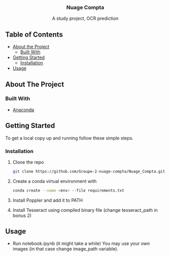 <!-- PROJECT LOGO -->
<br />
<p align="center">
  <h3 align="center">Nuage Compta</h3>

  <p align="center">
    A study project, OCR prediction
  </p>
</p>

<!-- TABLE OF CONTENTS -->
## Table of Contents

* [About the Project](#about-the-project)
  * [Built With](#built-with)
* [Getting Started](#getting-started)
  * [Installation](#installation)
* [Usage](#usage)

<!-- ABOUT THE PROJECT -->
## About The Project

### Built With

* [Anaconda](https://www.anaconda.com/)

<!-- GETTING STARTED -->
## Getting Started

To get a local copy up and running follow these simple steps.

### Installation

1. Clone the repo

    ```sh
    git clone https://github.com/Groupe-2-nuage-compta/Nuage_Compta.git
    ```

2. Create a conda virtual environment with

    ```sh
    conda create --name <env> --file requirements.txt
    ```
 3.  Install Poppler and add it to PATH
 
 4. Install Tesseract using compiled binary file (change tesseract_path in bonus 2)

<!-- USAGE EXAMPLES -->
## Usage
* Run notebook.ipynb (it might take a while)
You may use your own images (in that case change image_path variable).
